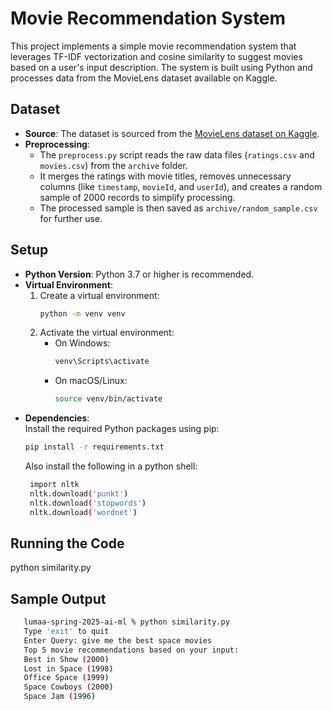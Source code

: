 # Movie Recommendation System

This project implements a simple movie recommendation system that leverages TF-IDF vectorization and cosine similarity to suggest movies based on a user's input description. The system is built using Python and processes data from the MovieLens dataset available on Kaggle.

## Dataset

- **Source**: The dataset is sourced from the [MovieLens dataset on Kaggle](https://www.kaggle.com/datasets/ayushimishra2809/movielens-dataset).  
- **Preprocessing**:  
  - The `preprocess.py` script reads the raw data files (`ratings.csv` and `movies.csv`) from the `archive` folder.
  - It merges the ratings with movie titles, removes unnecessary columns (like `timestamp`, `movieId`, and `userId`), and creates a random sample of 2000 records to simplify processing.
  - The processed sample is then saved as `archive/random_sample.csv` for further use.

## Setup

- **Python Version**: Python 3.7 or higher is recommended.
- **Virtual Environment**:
  1. Create a virtual environment:
     ```bash
     python -m venv venv
     ```
  2. Activate the virtual environment:
     - On Windows:
       ```bash
       venv\Scripts\activate
       ```
     - On macOS/Linux:
       ```bash
       source venv/bin/activate
       ```
- **Dependencies**:  
  Install the required Python packages using pip:
  ```bash
  pip install -r requirements.txt
   ```
  Also install the following in a python shell:
  ```bash
   import nltk
   nltk.download('punkt')
   nltk.download('stopwords')
   nltk.download('wordnet')
  ```

## Running the Code
python similarity.py

## Sample Output
```bash
   lumaa-spring-2025-ai-ml % python similarity.py 
   Type 'exit' to quit
   Enter Query: give me the best space movies
   Top 5 movie recommendations based on your input:
   Best in Show (2000)
   Lost in Space (1998)
   Office Space (1999)
   Space Cowboys (2000)
   Space Jam (1996)
```
